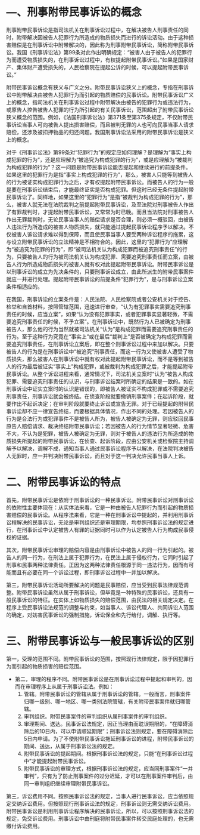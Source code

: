 # —、刑事附带民事诉讼的概念
刑事附带民事诉讼是指司法机关在刑事诉讼过程中，在解决被告人刑事责任的同时，附带解决因被告人犯罪行为所造成的物质损失而进行的诉讼活动。由于这种损害赔偿是在刑事诉讼中附带解决的，因此称为刑事附带民事诉讼，简称附带民事诉讼。我国《刑事诉讼法》第99条对此作出明确规定：“被害人由于被告人的犯罪行为而遭受物质损失的，在刑事诉讼过程中，有权提起附带民事诉讼。”如果是国家财产、集体财产遭受损失的，人民检察院在提起公诉的时候，可以提起附带民事诉讼。”

附带民事诉讼概念有狭义与广义之分。附带民事诉讼狭义上的概念，专指在刑事诉讼中附带解决由被告人犯罪行为而引起的物质赔偿的民事诉讼。附带民事诉讼广义上的概念，指司法机关在刑事诉讼过程中附带解决由被告的犯罪行为或违法行为，或原告人控告被告人犯罪的行为所引起的有关民事诉讼，范围超出了附带民事诉讼狭义概念的范围。例如，《法国刑事诉讼法》第371条至第375条规定，不仅附带民事诉讼当事人可向被告人提出损害赔偿，而且被判无罪的人也可向民事当事人请求赔偿，还涉及被扣押物品的归还问题。我国刑事诉讼法采用的附带民事诉讼是狭义上的概念。

对于《刑事诉讼法》第99条对“犯罪行为”的规定应如何理解？是理解为“事实上构成犯罪的行为”，还是应理解为“被追究为构成犯罪的行为”，或是应理解为“被裁判为构成犯罪的行为”？这一问题是附带民事诉讼能否提起和继续进行的前提条件。如果这里的犯罪行为是指“事实上构成犯罪的行为”，那么，被害人只能等到被告人的行为被证实构成犯罪行为之后，才有权提起附带民事诉讼。而被告人的行为一般是要在刑事诉讼结束后，才能最终证实是否构成犯罪。但这时已经无条件提起附带民事诉讼了。同样地，如果这里的“犯罪行为”是指“被裁判为构成犯罪的行为”，那么，被害人就无法在法院裁判之前提起附带民事诉讼，及至法院对刑事被告人作出了有罪裁判时，才提起附带民事诉讼，又常常为时已晚。而且当法院对刑事被告人作出无罪裁判时，无论民事当事人的赔偿请求是否合理，则必须一概驳回，由被告人违法行为所造成的被害人物质损失，就只能通过提起民事诉讼程序予以解决。不仅被害人诉讼请求难以得到保障，而且使民事当事人要受两种诉讼程序的拖累，这与设立附带民事诉讼的立法精神是不相符合的。因此，这里的“犯罪行为”应理解为“被追究为犯罪的行为”，即“被司法机关认为构成犯罪而被追究刑事责任”的行为，只要被告人的行为被司法机关认为构成犯罪、需要追究刑事责任而立案，由被告人行为所造成物质损失的被害人就有权对此提起附带民事诉讼。附带民事诉讼是以刑事诉讼的成立为先决条件的，只要刑事诉讼成立，由此所派生的附带民事案件就应一并进行处理。提起附带民事诉讼的前提条件“犯罪行为”，是与刑事诉讼立案条件相适应的。

在我国，刑事诉讼的立案条件是：人民法院、人民检察院或者公安机关对于控告、检举和自首材料，按照管辖范围，迅速进行审查，“认为有犯罪事实需要追究刑事责任的时候，应当立案”，如果“认为没有犯罪事实，或者犯罪事实显著轻微，不需要追究刑事责任的时候，不予立案”。在刑事诉讼中，既然行为人已被确定为刑事被告人，那么他的行为当然就被司法机关“认为”是构成犯罪而需要追究刑事责任的行为。至于这种行为究竟在“事实上”或在最后“裁判上”是否被确定为构成犯罪而需要追究刑事责任，在刑事诉讼立案后，即在整个刑事诉讼过程中来加以解决。只要被告人的行为是在刑事诉讼中“被追究”刑事责任，而这一行为又使被害人遭受了物质损失，那么被害人在刑事诉讼中就有权对此提起附带民事诉讼，而不是等到被告人的行为最后被证实“事实上”构成犯罪，或被裁判为构成犯罪之后，才能提起附带民事诉讼。从整个诉讼进程来看，通常情况下，司法机关立案时“认为”被告人构成犯罪、需要追究刑事责任的认识，与刑事诉讼结案时所确定的结果是一致的。如在刑事诉讼中证实立案时的认识是错误的，即被告人被证实不构成犯罪或不需要追究刑事责任，刑事诉讼就会被终结。在侦查阶段就要撤销刑事案件；在起诉阶段，就要作出不起诉决定；在审判阶段就要终止诉讼或宣告无罪。对于已经提起的附带民事诉讼却不应一律宣告终结，而要根据具体情况，作出不同的处理。若因被告人的行为是合法行为或犯罪事件不是被告人所为，被告人被确定为无罪，则应驳回民事原告人赔偿请求、裁决终结附带民事诉讼；若因被告人的行为情节显著轻微、危害不大，不认为是犯罪，被告人被确定为无罪，则对于被告人的违法行为所造成的物质损失所提起的附带民事诉讼，在侦查、起诉阶段，应由公安机关或检察院主持调解予以解决，调解不成，通知当事人通过民事诉讼程序予以解决，在法院判决被告人无罪时，应一并判决附带民事诉讼，而且对于这一判决允许民事当事人上诉。
# 二、附带民事诉讼的特点
首先，附带民事诉讼是依附于刑事诉讼的一种民事诉讼。附带民事诉讼对刑事诉讼的依附性主要体现在：从实体法来看，它是一种由被告人犯罪行为而引起的物质损害赔偿的民事诉讼。从程序法来看，它是一种在刑事诉讼中提起的，并利用刑事诉讼程解决的民事诉讼，无论是审判组织还是审理期限，均参照刑事诉讼法的规定进行，在刑事诉讼中认定被告人有罪的证据同时可以作为认定被告人行为构成民事侵权的证据。

其次，附带民事诉讼审理的赔偿内容是由刑事诉讼中被告人的同一行为引起的。被告人的同一行为，在刑法上属于犯罪行为，在民法上属于侵权行为，它同时引起了刑事和民事两种法律责任。正因为这两种法律责任根源于同一违法行为，因而有可能而且有必要在同一个诉讼过程，即刑事诉讼过程中一并加以解决。

第三，附带民事诉讼活动所要解决的问题是民事赔偿，应当受到民事法律规范调整。附带民事诉讼虽然从属于刑事诉讼，但毕竟是一种特殊的民事诉讼，还具有一般民事诉讼的特征。在实体上如物质损失的赔偿范围，由民法的相关规定决定。在程序上受民事诉讼法规范的调整与约束，如当事人、诉讼代理人、共同诉讼人范围的确定，对妨害民事诉讼的强制措施，诉讼保全和先行给付，调解、执行等。
# 三、附带民事诉讼与一般民事诉讼的区别
第一，受理的范围不同。附带民事诉讼的范围，按照现行法律规定，限于因犯罪行为而引起的物质损害的赔偿范围。

- 第二，审理的程序不同。附带民事诉讼是在刑事诉讼过程中提起和审判的，因而在审理程序上从属于刑事诉讼法。例如：
	1. 管辖。附带民事诉讼的管辖从属于刑事诉讼的管辖。一般而言，刑事案件归哪一级别、哪一地区、哪一类别法院管辖，有关附带民事案件就归哪管辖。
	2. 审判组织。附带民事案件的审判组织从属刑事案件的审判组织。
	3. 审理期间、送达。民事诉讼法规定，因正当理由而耽误期限的，“在障碍消除后的10日内，可以申请顺延期限”；刑事诉讼法则规定，要在障碍消除后5日内申请。为了不使附带民事诉讼拖延刑事诉讼的进程，附带民事诉讼的期间、送达，从属于刑事诉讼法的规定。
	4. 附带民事诉讼的提起期间。根据刑事诉讼法的规定，只能“在刑事诉讼过程中”才能提起附带民事诉讼。
	5. 附带民事诉讼的审理方式，根据刑事诉讼法的规定，应当同刑事案件“一并审判”，只有为了防止刑事案件的过分迟延，才可以在刑事案件审判后，由同一审判组织继续审理附带民事诉讼。

第三，诉讼费用不同。按照民事诉讼法的规定，当事人进行民事诉讼，应当依照规定交纳诉讼费用。但按照现行刑事诉讼法的规定，刑事诉讼则无需交纳诉讼费用。附带民事诉讼是利用刑事诉讼程序解决的民事诉讼，所以，可以按照刑事诉讼法的规定，免交诉讼费用。刑事诉讼中由刑庭将附带民事案件转交民庭处理的，也无需缴付诉讼费用。